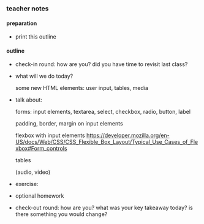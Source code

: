 ### teacher notes

#### preparation

- print this outline

#### outline

- check-in round: how are you? did you have time to revisit last class?
- what will we do today?

  some new HTML elements: user input, tables, media

- talk about:

  forms: input elements, textarea, select, checkbox, radio, button, label

  padding, border, margin on input elements

  flexbox with input elements https://developer.mozilla.org/en-US/docs/Web/CSS/CSS_Flexible_Box_Layout/Typical_Use_Cases_of_Flexbox#Form_controls

  tables

  (audio, video)


- exercise:
- optional homework
- check-out round: how are you? what was your key takeaway today? is there something you would change?
